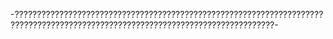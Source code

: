 -????????????????????????????????????????????????????????????????????????????????????????????????????????????????????????????????- 
